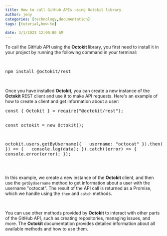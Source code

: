 ```yaml
---
title: How to call GitHub APIs using Octokit library
author: jeny
categories: [technology,documentation]
tags: [tutorial,how-to]

date: 3/1/2023 12:00:00 AM
---
```



<p>To call the GitHub API using the <strong>Octokit </strong>library, you first need to install it in your project by running the following command in your terminal:</p><p><br></p><pre class="ql-syntax" spellcheck="false">npm install @octokit/rest
</pre><p><br></p><p>Once you have installed <strong>Octokit</strong>, you can create a new instance of the <strong>Octokit </strong>REST client and use it to make API requests. Here's an example of how to create a client and get information about a user:</p><pre class="ql-syntax" spellcheck="false">const { Octokit } = require("@octokit/rest");

const octokit = new Octokit();

octokit.users.getByUsername({
&nbsp; username: "octocat"
}).then(({ data }) =&gt; {
&nbsp; console.log(data);
}).catch((error) =&gt; {
&nbsp; console.error(error);
});
</pre><p><br></p><p>In this example, we create a new instance of the <strong>Octokit </strong>client, and then use the <code style="color: var(--tw-prose-code);">getByUsername</code> method to get information about a user with the username "octocat". The result of the API call is returned as a Promise, which we handle using the <code style="color: var(--tw-prose-code);">then</code> and <code style="color: var(--tw-prose-code);">catch</code> methods.</p><p><br></p><p>You can use other methods provided by <strong>Octokit </strong>to interact with other parts of the GitHub API, such as creating repositories, managing issues, and more. The <strong>Octokit </strong>documentation provides detailed information about all available methods and how to use them.</p>